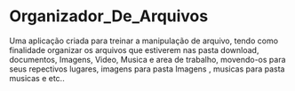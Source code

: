 # Organizador_De_Arquivos

Uma aplicação criada para treinar a manipulação de arquivo, tendo como finalidade organizar os arquivos que estiverem nas pasta download, documentos, Imagens, Video, Musica e area de trabalho, movendo-os para seus repectivos lugares, imagens para pasta Imagens , musicas para pasta musicas e etc..  
